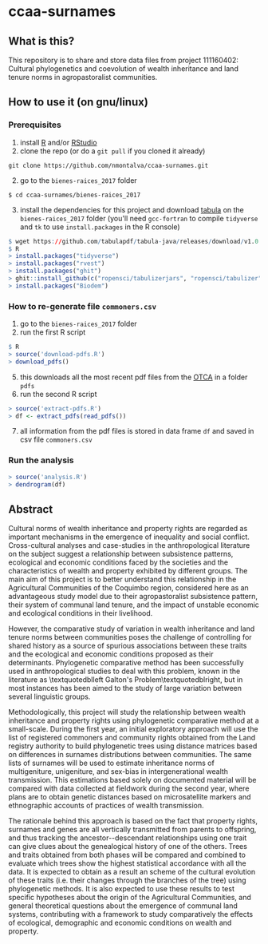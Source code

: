 # ccaa-surnames

## What is this?

This repository is to share and store data files from project 111160402: Cultural phylogenetics and coevolution of wealth inheritance and land tenure norms in agropastoralist communities.


## How to use it (on gnu/linux)

### Prerequisites

1. install [R](https://www.r-project.org/) and/or [RStudio](https://www.rstudio.com/)
1. clone the repo (or do a `git pull` if you cloned it already)
```
git clone https://github.com/nmontalva/ccaa-surnames.git
```
2. go to the `bienes-raices_2017` folder
```
$ cd ccaa-surnames/bienes-raices_2017
```
3. install the dependencies for this project and download [tabula](https://github.com/tabulapdf/tabula-java/releases/download/v1.0.1/tabula-1.0.1-jar-with-dependencies.jar) on the `bienes-raices_2017` folder (you'll need `gcc-fortran` to compile `tidyverse` and `tk` to use `install.packages` in the R console)
```r
$ wget https://github.com/tabulapdf/tabula-java/releases/download/v1.0.1/tabula-1.0.1-jar-with-dependencies.jar # you can download it from the browser too
$ R
> install.packages("tidyverse")
> install.packages("rvest")
> install.packages("ghit")
> ghit::install_github(c("ropensci/tabulizerjars", "ropensci/tabulizer"))
> install.packages("Biodem")
```

### How to re-generate file `commoners.csv`

1. go to the `bienes-raices_2017` folder
4. run the first R script
```r
$ R
> source('download-pdfs.R')
> download_pdfs()
```
5. this downloads all the most recent pdf files from the [OTCA](http://www.comunidadesagricolas.cl/) in a folder `pdfs`
6. run the second R script
```r
> source('extract-pdfs.R')
> df <- extract_pdfs(read_pdfs())
```
7. all information from the pdf files is stored in data frame `df` and saved in csv file `commoners.csv`

### Run the analysis

```r
> source('analysis.R')
> dendrogram(df)
```


## Abstract

Cultural norms of wealth inheritance and property rights are regarded as important mechanisms in the emergence of inequality and social conflict. Cross-cultural analyses and case-studies in the anthropological literature on the subject suggest a relationship between subsistence patterns, ecological and economic conditions faced by the societies and the characteristics of wealth and property exhibited by different groups. The main aim of this project is to better understand this relationship in the Agricultural Communities of the Coquimbo region, considered here as an advantageous study model due to their agropastoralist subsistence pattern, their system of communal land tenure, and the impact of unstable economic and ecological conditions in their livelihood.

However, the comparative study of variation in wealth inheritance and land tenure norms between communities poses the challenge of controlling for shared history as a source of spurious associations between these traits and the ecological and economic conditions proposed as their determinants. Phylogenetic comparative method has been successfully used in anthropological studies to deal with this problem, known in the literature as \textquotedblleft Galton's Problem\textquotedblright, but in most instances has been aimed to the study of large variation between several linguistic groups.

Methodologically, this project will study the relationship between wealth inheritance and property rights using phylogenetic comparative method at a small-scale. During the first year, an initial exploratory approach will use the list of registered commoners and community rights obtained from the Land registry authority to build phylogenetic trees using distance matrices based on differences in surnames distributions between communities. The same lists of surnames will be used to estimate inheritance norms of multigeniture, unigeniture, and sex-bias in intergenerational wealth transmission. This estimations based solely on documented material will be compared with data collected at fieldwork during the second year, where plans are to obtain genetic distances based on microsatellite markers and ethnographic accounts of practices of wealth transmission.

The rationale behind this approach is based on the fact that property rights, surnames and genes are all vertically transmitted from parents to offspring, and thus tracking the ancestor--descendant relationships using one trait can give clues about the genealogical history of one of the others. Trees and traits obtained from both phases will be compared and combined to evaluate which trees show the highest statistical accordance with all the data. It is expected to obtain as a result an scheme of the cultural evolution of these traits (i.e. their changes through the branches of the tree) using phylogenetic methods. It is also expected to use these results to test specific hypotheses about the origin of the Agricultural Communities, and general theoretical questions about the emergence of communal land systems, contributing with a framework to study comparatively the effects of ecological, demographic and economic conditions on wealth and property.
